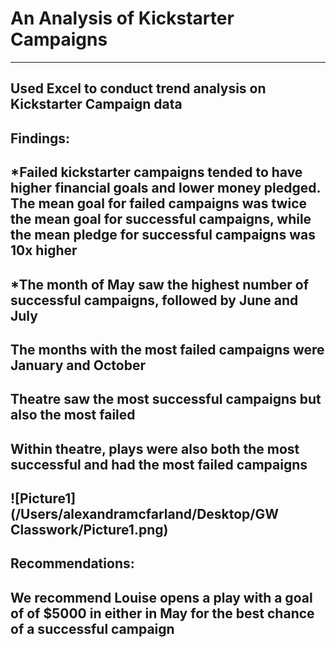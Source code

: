 # An Analysis of Kickstarter Campaigns
---
Used Excel to conduct trend analysis on Kickstarter Campaign data
---
Findings:
---
*Failed kickstarter campaigns tended to have higher financial goals and lower money pledged. The mean goal for failed campaigns was twice the mean goal for successful campaigns, while the mean pledge for successful campaigns was 10x higher
---
*The month of May saw the highest number of successful campaigns, followed by June and July
---
The months with the most failed campaigns were January and October
---
Theatre saw the most successful campaigns but also the most failed
---
Within theatre, plays were also both the most successful and had the most failed campaigns
---
![Picture1](/Users/alexandramcfarland/Desktop/GW Classwork/Picture1.png)
---
Recommendations:
---
We recommend Louise opens a play with a goal of of $5000 in either in May for the best chance of a successful campaign
---
